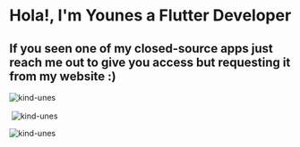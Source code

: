# Hola!, I'm Younes a Flutter Developer
## If you seen one of my closed-source apps just reach me out to give you access but requesting it from my website :)
<p align="left"> <img src="https://komarev.com/ghpvc/?username=kind-unes&label=Profile%20views&color=0e75b6&style=flat" alt="kind-unes" /> </p>
<p>&nbsp;<img align="center" src="https://github-readme-stats.vercel.app/api?username=kind-unes&show_icons=true&locale=en" alt="kind-unes" /></p>
<p><img align="center" src="https://github-readme-streak-stats.herokuapp.com/?user=kind-unes&" alt="kind-unes" /></p>
